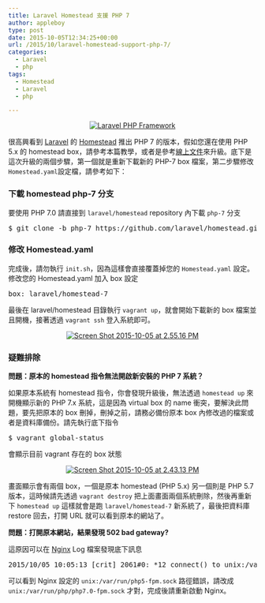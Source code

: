 ```yaml
---
title: Laravel Homestead 支援 PHP 7
author: appleboy
type: post
date: 2015-10-05T12:34:25+00:00
url: /2015/10/laravel-homestead-support-php-7/
categories:
  - Laravel
  - php
tags:
  - Homestead
  - Laravel
  - php

---
```

<div style="margin:0 auto; text-align:center">
  <a href="//www.flickr.com/photos/appleboy/6248708214/" title="Laravel PHP Framework by appleboy46, on Flickr"><img src="https://i0.wp.com/farm7.static.flickr.com/6038/6248708214_ef1133d0e9_o.png?resize=283%2C101&#038;ssl=1" alt="Laravel PHP Framework" data-recalc-dims="1" /></a>
</div>

很高興看到 [Laravel][1] 的 [Homestead][2] 推出 PHP 7 的版本，假如您還在使用 PHP 5.x 的 homestead box，請參考本篇教學，或者是參考[線上文件][3]來升級。底下是這次升級的兩個步驟，第一個就是重新下載新的 PHP-7 box 檔案，第二步驟修改 `Homestead.yaml`設定檔，請參考如下：

<!--more-->

### 下載 homestead php-7 分支

要使用 PHP 7.0 請直接到 `laravel/homestead` repository 內下載 `php-7` 分支

<div>
  <pre class="brush: bash; title: ; notranslate" title="">$ git clone -b php-7 https://github.com/laravel/homestead.git Homestead</pre>
</div>

### 修改 Homestead.yaml

完成後，請勿執行 `init.sh`，因為這樣會直接覆蓋掉您的 `Homestead.yaml` 設定。修改您的 Homestead.yaml 加入 box 設定

<div>
  <pre class="brush: bash; title: ; notranslate" title="">box: laravel/homestead-7</pre>
</div>

最後在 laravel/homestead 目錄執行 `vagrant up`，就會開始下載新的 box 檔案並且開機，接著透過 `vagrant ssh` 登入系統即可。

<div style="margin:0 auto; text-align:center">
  <a data-flickr-embed="true"  href="https://www.flickr.com/photos/appleboy/21776519659/in/datetaken-public/" title="Screen Shot 2015-10-05 at 2.55.16 PM"><img src="https://i0.wp.com/farm1.staticflickr.com/767/21776519659_a6124626ee.jpg?resize=500%2C88&#038;ssl=1" alt="Screen Shot 2015-10-05 at 2.55.16 PM" data-recalc-dims="1" /></a>
</div>

### 疑難排除

**問題：原本的 homestead 指令無法開啟新安裝的 PHP 7 系統？**

如果原本系統有 homestead 指令，你會發現升級後，無法透過 `homestead up` 來開機顯示新的 PHP 7.x 系統，這是因為 virtual box 的 name 衝突，要解決此問題，要先把原本的 box 刪掉，刪掉之前，請務必備份原本 box 內修改過的檔案或者是資料庫備份。請先執行底下指令

<div>
  <pre class="brush: bash; title: ; notranslate" title="">$ vagrant global-status</pre>
</div>

會顯示目前 vagrant 存在的 box 狀態

<div style="margin:0 auto; text-align:center">
  <a data-flickr-embed="true"  href="https://www.flickr.com/photos/appleboy/21342387433/in/datetaken-public/" title="Screen Shot 2015-10-05 at 2.43.13 PM"><img src="https://i2.wp.com/farm6.staticflickr.com/5686/21342387433_df0de0714d.jpg?resize=500%2C145&#038;ssl=1" alt="Screen Shot 2015-10-05 at 2.43.13 PM" data-recalc-dims="1" /></a>
</div>

畫面顯示會有兩個 box，一個是原本 homestead (PHP 5.x) 另一個則是 PHP 5.7 版本，這時候請先透過 `vagrant destroy` 把上面畫面兩個系統刪除，然後再重新下 `homestead up` 這樣就會是跑 `laravel/homestead-7` 新系統了，最後把資料庫 restore 回去，打開 URL 就可以看到原本的網站了。

**問題：打開原本網站，結果發現 502 bad gateway?**

這原因可以在 [Nginx][4] Log 檔案發現底下訊息

<div>
  <pre class="brush: bash; title: ; notranslate" title="">2015/10/05 10:05:13 [crit] 2061#0: *12 connect() to unix:/var/run/php5-fpm.sock failed (2: No such file or directory) while connecting to upstream, client: 192.168.10.1, server: homestead.app, request: "GET /journals/J0000005585 HTTP/1.1", upstream: "fastcgi://unix:/var/run/php5-fpm.sock:", host: "homestead.app"</pre>
</div>

可以看到 Nginx 設定的 `unix:/var/run/php5-fpm.sock` 路徑錯誤，請改成 `unix:/var/run/php/php7.0-fpm.sock` 才對，完成後請重新啟動 Nginx。

 [1]: http://laravel.com
 [2]: http://laravel.com/docs/5.1/homestead
 [3]: http://laravel.com/docs/5.1/homestead#installation-and-setup
 [4]: http://nginx.org